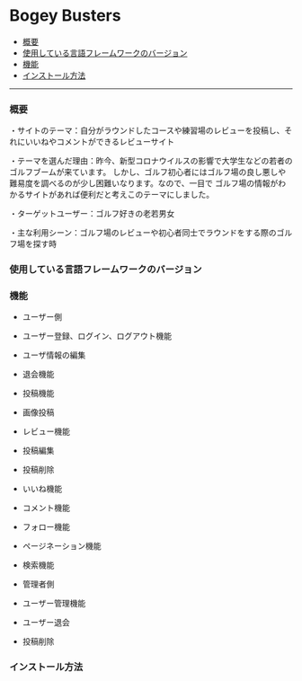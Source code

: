 # Bogey Busters
<!--トップページの画像-->

* [概要](#概要)
* [使用している言語フレームワークのバージョン](＃使用している言語フレームワークのバージョン)
* [機能](#機能)
* [インストール方法](#インストール方法)

---

### 概要
・サイトのテーマ：自分がラウンドしたコースや練習場のレビューを投稿し、それにいいねやコメントができるレビューサイト

・テーマを選んだ理由：昨今、新型コロナウイルスの影響で大学生などの若者のゴルフブームが来ています。
しかし、ゴルフ初心者にはゴルフ場の良し悪しや難易度を調べるのが少し困難いなります。なので、一目で
ゴルフ場の情報がわかるサイトがあれば便利だと考えこのテーマにしました。

・ターゲットユーザー：ゴルフ好きの老若男女

・主な利用シーン：ゴルフ場のレビューや初心者同士でラウンドをする際のゴルフ場を探す時


### 使用している言語フレームワークのバージョン
<!--あとで-->


### 機能
- ユーザー側
 - ユーザー登録、ログイン、ログアウト機能
  - ユーザ情報の編集
  - 退会機能
 - 投稿機能
  - 画像投稿
  - レビュー機能
  - 投稿編集
  - 投稿削除
 - いいね機能
 - コメント機能
 - フォロー機能
 - ページネーション機能
 - 検索機能

- 管理者側
 - ユーザー管理機能
  - ユーザー退会
  - 投稿削除


### インストール方法
<!--あとで-->